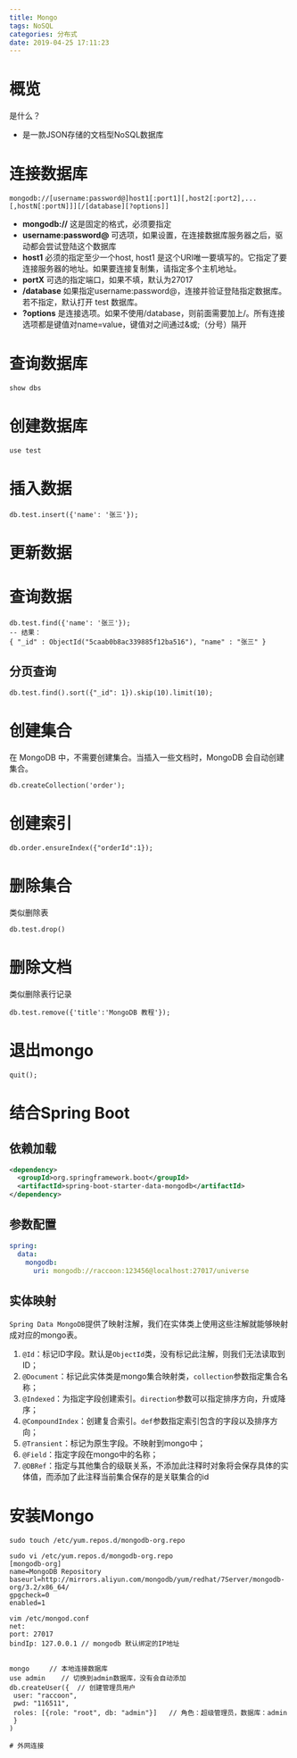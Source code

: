 ```yaml
---
title: Mongo
tags: NoSQL
categories: 分布式
date: 2019-04-25 17:11:23
---
```




# 概览

是什么？

- 是一款JSON存储的文档型NoSQL数据库



# 连接数据库

```mongo
mongodb://[username:password@]host1[:port1][,host2[:port2],...[,hostN[:portN]]][/[database][?options]]
```

- **mongodb://** 这是固定的格式，必须要指定
- **username:password@** 可选项，如果设置，在连接数据库服务器之后，驱动都会尝试登陆这个数据库
- **host1** 必须的指定至少一个host, host1 是这个URI唯一要填写的。它指定了要连接服务器的地址。如果要连接复制集，请指定多个主机地址。
- **portX** 可选的指定端口，如果不填，默认为27017
- **/database** 如果指定username:password@，连接并验证登陆指定数据库。若不指定，默认打开 test 数据库。
- **?options** 是连接选项。如果不使用/database，则前面需要加上/。所有连接选项都是键值对name=value，键值对之间通过&或;（分号）隔开



# 查询数据库

```mongo
show dbs
```



# 创建数据库

```mongo
use test
```



# 插入数据

```mongo
db.test.insert({'name': '张三'});
```



# 更新数据



# 查询数据

```mongo
db.test.find({'name': '张三'});
-- 结果：
{ "_id" : ObjectId("5caab0b8ac339885f12ba516"), "name" : "张三" }
```



## 分页查询

```mongo
db.test.find().sort({"_id": 1}).skip(10).limit(10);
```





# 创建集合

在 MongoDB 中，不需要创建集合。当插入一些文档时，MongoDB 会自动创建集合。

```shell
db.createCollection('order');
```



# 创建索引

```shell
db.order.ensureIndex({"orderId":1});
```



# 删除集合

类似删除表

```mongo
db.test.drop()
```



# 删除文档

类似删除表行记录

```mongo
db.test.remove({'title':'MongoDB 教程'});
```



# 退出mongo

```mongo
quit();
```



# 结合Spring Boot

## 依赖加载

```xml
<dependency>
  <groupId>org.springframework.boot</groupId>
  <artifactId>spring-boot-starter-data-mongodb</artifactId>
</dependency>
```



## 参数配置

```yaml
spring:
  data:
    mongodb:
      uri: mongodb://raccoon:123456@localhost:27017/universe
```



## 实体映射

`Spring Data MongoDB`提供了映射注解，我们在实体类上使用这些注解就能够映射成对应的mongo表。

1. `@Id`：标记ID字段。默认是`ObjectId`类，没有标记此注解，则我们无法读取到ID；
2. `@Document`：标记此实体类是mongo集合映射类，`collection`参数指定集合名称；
3. `@Indexed`：为指定字段创建索引。`direction`参数可以指定排序方向，升或降序；
4. `@CompoundIndex`：创建复合索引。`def`参数指定索引包含的字段以及排序方向；
5. `@Transient`：标记为原生字段。不映射到mongo中；
6. `@Field`：指定字段在mongo中的名称；
7. `@DBRef`：指定与其他集合的级联关系，不添加此注释时对象将会保存具体的实体值，而添加了此注释当前集合保存的是关联集合的id



# 安装Mongo

```shell
sudo touch /etc/yum.repos.d/mongodb-org.repo

sudo vi /etc/yum.repos.d/mongodb-org.repo
[mongodb-org]
name=MongoDB Repository 
baseurl=http://mirrors.aliyun.com/mongodb/yum/redhat/7Server/mongodb-org/3.2/x86_64/ 
gpgcheck=0 
enabled=1

vim /etc/mongod.conf
net:
port: 27017
bindIp: 127.0.0.1 // mongodb 默认绑定的IP地址


mongo     // 本地连接数据库
use admin    // 切换到admin数据库，没有会自动添加
db.createUser({	 // 创建管理员用户
 user: "raccoon",
 pwd: "116511",
 roles: [{role: "root", db: "admin"}]	// 角色：超级管理员，数据库：admin
 }
)

# 外网连接

```

